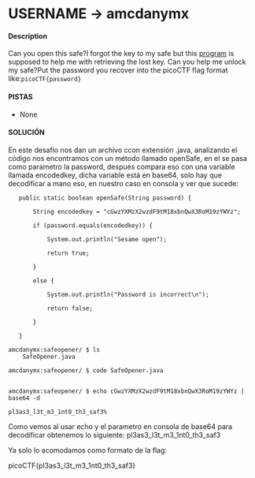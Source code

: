 # USERNAME -> amcdanymx

#### Description

Can you open this safe?I forgot the key to my safe but this [program](https://artifacts.picoctf.net/c/463/SafeOpener.java) is supposed to help me with retrieving the lost key. Can you help me unlock my safe?Put the password you recover into the picoCTF flag format like:`picoCTF{password}`

#### PISTAS
- None

#### SOLUCIÓN

En este desafío nos dan un archivo ccon extensión .java, analizando el código  nos encontramos con un método llamado openSafe, en el se pasa como parametro la password, después compara eso con una variable llamada encodedkey, dicha variable está en base64, solo hay que decodificar a mano eso, en nuestro caso en consola y ver que sucede:
```  
   public static boolean openSafe(String password) {

       String encodedkey = "cGwzYXMzX2wzdF9tM18xbnQwX3RoM19zYWYz";

       if (password.equals(encodedkey)) {

           System.out.println("Sesame open");

           return true;

       }

       else {

           System.out.println("Password is incorrect\n");

           return false;

       }

   }

```

```
amcdanymx:safeopener/ $ ls                                       
	SafeOpener.java
    
amcdanymx:safeopener/ $ code SafeOpener.java                            

amcdanymx:safeopener/ $ echo cGwzYXMzX2wzdF9tM18xbnQwX3RoM19zYWYz | base64 -d                          

pl3as3_l3t_m3_1nt0_th3_saf3%

```

Como vemos al usar echo y el parametro en consola de base64 para decodificar obtenemos lo siguiente: pl3as3_l3t_m3_1nt0_th3_saf3

Ya solo lo acomodamos como formato de la flag:

picoCTF{pl3as3_l3t_m3_1nt0_th3_saf3}

